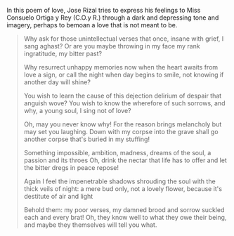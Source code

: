 In this poem of love, Jose Rizal tries to express his feelings to Miss Consuelo Ortiga y Rey (C.O.y R.) through a dark and depressing tone and imagery, perhaps to bemoan a love that is not meant to be.

>Why ask for those unintellectual verses
>that once, insane with grief, I sang aghast?
>Or are you maybe throwing in my face
>my rank ingratitude, my bitter past?
>
>Why resurrect unhappy memories
>now when the heart awaits from love a sign,
>or call the night when day begins to smile,
>not knowing if another day will shine?
>
>You wish to learn the cause of this dejection
>delirium of despair that anguish wove?
>You wish to know the wherefore of such sorrows,
>and why, a young soul, I sing not of love?
>
>Oh, may you never know why! For the reason
>brings melancholy but may set you laughing.
>Down with my corpse into the grave shall go
>another corpse that's buried in my stuffing!
>
>Something impossible, ambition, madness,
>dreams of the soul, a passion and its throes
>Oh, drink the nectar that life has to offer
>and let the bitter dregs in peace repose!
>
>Again I feel the impenetrable shadows
>shrouding the soul with the thick veils of night:
>a mere bud only, not a lovely flower,
>because it's destitute of air and light
>
>Behold them: my poor verses, my damned brood
>and sorrow suckled each and every brat!
>Oh, they know well to what they owe their being,
>and maybe they themselves will tell you what.

